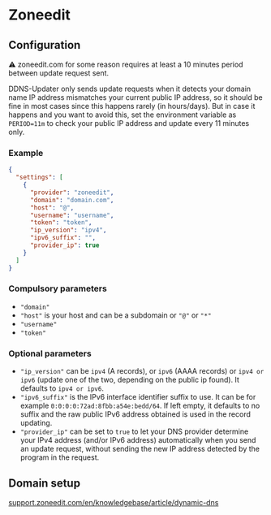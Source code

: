 # Zoneedit

## Configuration

⚠️ zoneedit.com for some reason requires at least a 10 minutes period between update request sent.

DDNS-Updater only sends update requests when it detects your domain name IP address mismatches your current public IP address,
so it should be fine in most cases since this happens rarely (in hours/days). But in case it happens and you want to avoid this,
set the environment variable as `PERIOD=11m` to check your public IP address and update every 11 minutes only.

### Example

```json
{
  "settings": [
    {
      "provider": "zoneedit",
      "domain": "domain.com",
      "host": "@",
      "username": "username",
      "token": "token",
      "ip_version": "ipv4",
      "ipv6_suffix": "",
      "provider_ip": true
    }
  ]
}
```

### Compulsory parameters

- `"domain"`
- `"host"` is your host and can be a subdomain or `"@"` or `"*"`
- `"username"`
- `"token"`

### Optional parameters

- `"ip_version"` can be `ipv4` (A records), or `ipv6` (AAAA records) or `ipv4 or ipv6` (update one of the two, depending on the public ip found). It defaults to `ipv4 or ipv6`.
- `"ipv6_suffix"` is the IPv6 interface identifier suffix to use. It can be for example `0:0:0:0:72ad:8fbb:a54e:bedd/64`. If left empty, it defaults to no suffix and the raw public IPv6 address obtained is used in the record updating.
- `"provider_ip"` can be set to `true` to let your DNS provider determine your IPv4 address (and/or IPv6 address) automatically when you send an update request, without sending the new IP address detected by the program in the request.

## Domain setup

[support.zoneedit.com/en/knowledgebase/article/dynamic-dns](https://support.zoneedit.com/en/knowledgebase/article/dynamic-dns)
